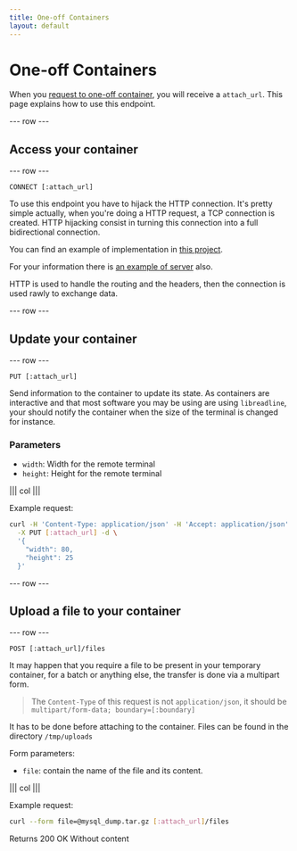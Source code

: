 ```yaml
---
title: One-off Containers
layout: default
---
```


# One-off Containers

When you [request to one-off container](/apps.html#run-a-one-off-container),
you will receive a `attach_url`. This page explains how to use this endpoint.

--- row ---

## Access your container

--- row ---

`CONNECT [:attach_url]`

To use this endpoint you have to hijack the HTTP connection. It's pretty simple
actually, when you're doing a HTTP request, a TCP connection is created. HTTP
hijacking consist in turning this connection into a full bidirectional
connection.

You can find an example of implementation in [this
project](https://github.com/Soulou/go-http-hijack-client).

For your information there is [an example of
server](https://github.com/Soulou/go-http-echo-hijack) also.

HTTP is used to handle the routing and the headers, then the connection is used
rawly to exchange data.

--- row ---

## Update your container

--- row ---

`PUT [:attach_url]`

Send information to the container to update its state. As containers are
interactive and that most software you may be using are using `libreadline`,
your should notify the container when the size of the terminal is changed for
instance.

### Parameters

* `width`: Width for the remote terminal
* `height`: Height for the remote terminal

||| col |||

Example request:

```sh
curl -H 'Content-Type: application/json' -H 'Accept: application/json' \
  -X PUT [:attach_url] -d \
  '{
    "width": 80,
    "height": 25
  }'
```


--- row ---

## Upload a file to your container

--- row ---

`POST [:attach_url]/files`

It may happen that you require a file to be present in your temporary
container, for a batch or anything else, the transfer is done via a
multipart form.

<blockquote>
  The <code>Content-Type</code> of this request is not <code>application/json</code>, it should be <code>multipart/form-data; boundary=[:boundary]</code>
</blockquote>

It has to be done before attaching to the container. Files can be found in the directory `/tmp/uploads`

Form parameters:

* `file`: contain the name of the file and its content.

||| col |||

Example request:

```sh
curl --form file=@mysql_dump.tar.gz [:attach_url]/files
```

Returns 200 OK Without content
